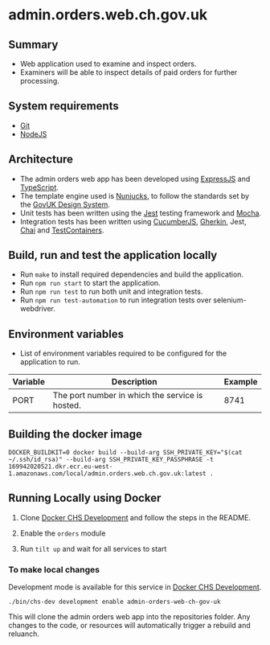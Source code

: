 # admin.orders.web.ch.gov.uk

## Summary

* Web application used to examine and inspect orders.
* Examiners will be able to inspect details of paid orders 
for further processing.

## System requirements

* [Git](https://git-scm.com/downloads)
* [NodeJS](https://nodejs.org/en/)

## Architecture

* The admin orders web app has been developed using [ExpressJS](https://expressjs.com/) and 
[TypeScript](https://www.typescriptlang.org/).
* The template engine used is [Nunjucks](https://mozilla.github.io/nunjucks/), 
to follow the standards set by the [GovUK Design System](https://design-system.service.gov.uk/).
* Unit tests has been written using the [Jest](https://jestjs.io/) testing framework and [Mocha](https://mochajs.org/).
* Integration tests has been written using [CucumberJS](https://cucumber.io/docs/installation/javascript/), 
[Gherkin](https://cucumber.io/docs/gherkin/), Jest, [Chai](https://www.chaijs.com/) and
[TestContainers](https://github.com/testcontainers/testcontainers-node).

## Build, run and test the application locally

* Run `make` to install required dependencies and build the application.
* Run `npm run start` to start the application.
* Run `npm run test` to run both unit and integration tests.  
* Run `npm run test-automation` to run integration tests over selenium-webdriver.
    
## Environment variables

* List of environment variables required to be configured for the application to run.

|Variable   |Description                                      |Example  |
|-----------|-------------------------------------------------|---------|
|PORT       |The port number in which the service is hosted.  | 8741    |    


## Building the docker image

    DOCKER_BUILDKIT=0 docker build --build-arg SSH_PRIVATE_KEY="$(cat ~/.ssh/id_rsa)" --build-arg SSH_PRIVATE_KEY_PASSPHRASE -t 169942020521.dkr.ecr.eu-west-1.amazonaws.com/local/admin.orders.web.ch.gov.uk:latest . 

## Running Locally using Docker

1. Clone [Docker CHS Development](https://github.com/companieshouse/docker-chs-development) and follow the steps in the
   README.

1. Enable the `orders` module

1. Run `tilt up` and wait for all services to start

### To make local changes

Development mode is available for this service
in [Docker CHS Development](https://github.com/companieshouse/docker-chs-development).

    ./bin/chs-dev development enable admin-orders-web-ch-gov-uk

This will clone the admin orders web app into the repositories folder. Any changes to the code, or resources will
automatically trigger a rebuild and reluanch.
